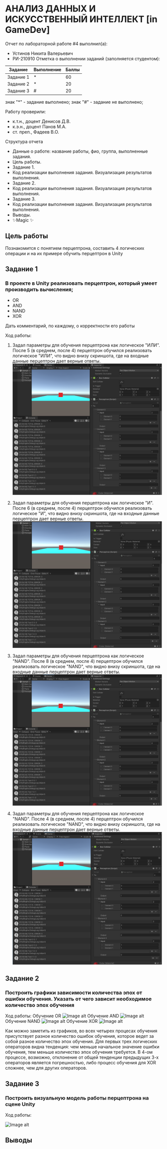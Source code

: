 # АНАЛИЗ ДАННЫХ И ИСКУССТВЕННЫЙ ИНТЕЛЛЕКТ [in GameDev]
Отчет по лабораторной работе #4 выполнил(а):
- Устинов Никита Валерьевич
- РИ-210910
Отметка о выполнении заданий (заполняется студентом):

| Задание | Выполнение | Баллы |
| ------ | ------ | ------ |
| Задание 1 | * | 60 |
| Задание 2 | * | 20 |
| Задание 3 | # | 20 |

знак "*" - задание выполнено; знак "#" - задание не выполнено;

Работу проверили:
- к.т.н., доцент Денисов Д.В.
- к.э.н., доцент Панов М.А.
- ст. преп., Фадеев В.О.

Структура отчета

- Данные о работе: название работы, фио, группа, выполненные задания.
- Цель работы.
- Задание 1.
- Код реализации выполнения задания. Визуализация результатов выполнения.
- Задание 2.
- Код реализации выполнения задания. Визуализация результатов выполнения.
- Задание 3.
- Код реализации выполнения задания. Визуализация результатов выполнения.
- Выводы.
- ✨Magic ✨

## Цель работы
Познакомится с понятием перцептрона, составить  4 логических операции и на их примере обучить перцептрон в Unity
## Задание 1
### В проекте в Unity реализовать перцептрон, который умеет производить вычисления;
- OR
- AND
- NAND
- XOR

Дать комментарий, по каждому, о корректности его работы

Ход работы:

1) Задал параметры для обучения перцептрона как логическое "ИЛИ". После 5 (в среднем, после 4) перцептрон обучился реализовать логическое "ИЛИ", что видно внизу скриншота, где на входные данные перцептрон дает верные ответы.
![Image alt](https://github.com/GreatSherhebe1/UrFU_labaratory_Lab-4/raw/main/скриншоты/Лаба4_1.png)

2) Задал параметры для обучения перцептрона как логическое "И". После 6 (в среднем, после 4) перцептрон обучился реализовать логическое "И", что видно внизу скриншота, где на входные данные перцептрон дает верные ответы.
![Image alt](https://github.com/GreatSherhebe1/UrFU_labaratory_Lab-4/raw/main/скриншоты/Лаба4_2.png)

3) Задал параметры для обучения перцептрона как логическое "NAND". После 8 (в среднем, после 4) перцептрон обучился реализовать логическое "NAND", что видно внизу скриншота, где на входные данные перцептрон дает верные ответы.
![Image alt](https://github.com/GreatSherhebe1/UrFU_labaratory_Lab-4/raw/main/скриншоты/Лаба4_3.png)

4) Задал параметры для обучения перцептрона как логическое "NAND". После 4 (в среднем, после 4) перцептрон обучился реализовать логическое "NAND", что видно внизу скриншота, где на входные данные перцептрон дает верные ответы.
![Image alt](https://github.com/GreatSherhebe1/UrFU_labaratory_Lab-4/raw/main/скриншоты/Лаба4_4.png)

## Задание 2
### Построить графики зависимости количества эпох от ошибки обучения. Указать от чего зависит необходимое количество эпох обучения

Ход работы:
Обучение OR
![Image alt](https://github.com/GreatSherhebe1/UrFU_labaratory_Lab-4/raw/main/скриншоты/laba4_6.png)
Обучение AND
![Image alt](https://github.com/GreatSherhebe1/UrFU_labaratory_Lab-4/raw/main/скриншоты/laba4_7.png)
Обучение NAND
![Image alt](https://github.com/GreatSherhebe1/UrFU_labaratory_Lab-4/raw/main/скриншоты/laba4_8.png)
Обучение XOR
![Image alt](https://github.com/GreatSherhebe1/UrFU_labaratory_Lab-4/raw/main/скриншоты/laba4_9.png)

Как можно заметить из графиков, во всех четырех процесах обучения присутствует разное количество ошибок обучения, которое ведет за собой разное количество эпох обучения. Для первых трех логических операторов видна тенденция: чем меньше начальное значение ошибки обучения, тем меньше количество эпох обучения требуется. В 4-ом процессе, возможно, отклонение от общей тенденции предыдущих 3-х операторов является погрешностью, либо процесс обучения для XOR сложнее, чем для других операторов.

## Задание 3
### Построить визуальную модель работы перцептрона на сцене Unity

Ход работы:


![Image alt](https://github.com/GreatSherhebe1/UrFU_labaratory_Lab-4/raw/main/скриншоты/laba3_5.png)
## Выводы
